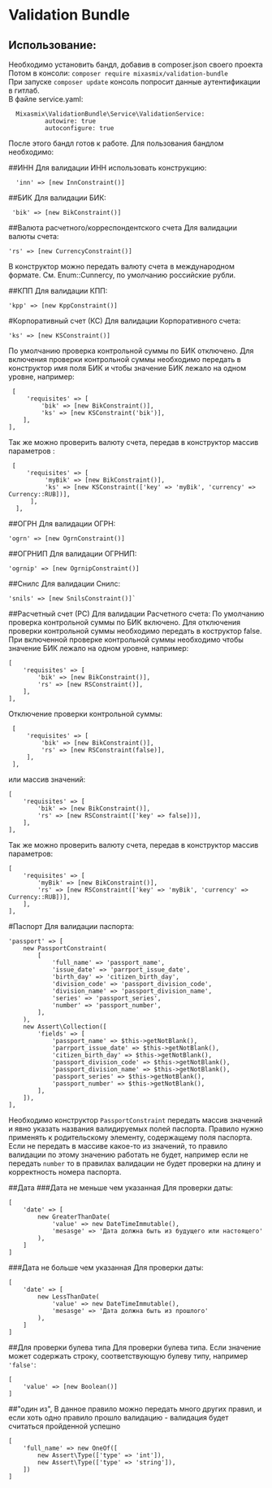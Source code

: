 # Validation Bundle

## Использование:  
Необходимо установить бандл, добавив в composer.json своего проекта
Потом в консоли: `composer require mixasmix/validation-bundle`  
При запуске `composer update` консоль попросит данные аутентификации в гитлаб.  
В файле service.yaml:

	  Mixasmix\ValidationBundle\Service\ValidationService:
			  autowire: true
			  autoconfigure: true 
После этого бандл готов к работе. Для пользования бандлом необходимо:

##ИНН
Для валидации ИНН использовать конструкцию:

	  'inn' => [new InnConstraint()]

##БИК
Для валидации БИК:

	 'bik' => [new BikConstraint()]

##Валюта расчетного/корреспондентского счета
Для валидации валюты счета:

	'rs' => [new CurrencyConstraint()]
В конструктор можно передать валюту счета в международном формате. См. Enum::Cunnercy,            по умолчанию российские рубли.  

##КПП
Для валидации КПП:

	'kpp' => [new KppConstraint()]

#Корпоративный счет (КС)
Для валидации Корпоративного счета:

	'ks' => [new KSConstraint()]
По умолчанию проверка контрольной суммы по БИК отключено. Для включения проверки контрольной суммы необходимо передать в конструктор имя поля БИК и чтобы значение БИК лежало на одном уровне, например:

	 [ 
		 'requisites' => [
			 'bik' => [new BikConstraint()],
			 'ks' => [new KSConstraint('bik')],
		], 
	], 
Так же можно проверить валюту счета, передав в конструктор массив параметров :

	 [ 
		 'requisites' => [
			  'myBik' => [new BikConstraint()],
			  'ks' => [new KSConstraint(['key' => 'myBik', 'currency' => Currency::RUB])],
		  ],
	  ],

##ОГРН
Для валидации ОГРН:

	'ogrn' => [new OgrnConstraint()]

##ОГРНИП
Для валидации ОГРНИП:

	'ogrnip' => [new OgrnipConstraint()]

##Снилс
Для валидации Снилс:

	'snils' => [new SnilsConstraint()]`

##Расчетный счет (РС) 
Для валидации Расчетного счета: По умолчанию проверка контрольной суммы по БИК включено. Для отключения проверки контрольной суммы необходимо передать в коструктор false. При включенной проверке контрольной суммы необходимо чтобы значение БИК лежало на одном уровне, например:

	[ 
		'requisites' => [
			'bik' => [new BikConstraint()],
			'rs' => [new RSConstraint()],
		], 
	],
Отключение проверки контрольной суммы:

	 [ 
		 'requisites' => [ 
			 'bik' => [new BikConstraint()],
			 'rs' => [new RSConstraint(false)],
		 ],
	 ],
или массив значений:

	[
		'requisites' => [ 
			'bik' => [new BikConstraint()],
			'rs' => [new RSConstraint(['key' => false])],
		],
	],
Так же можно проверить валюту счета, передав в конструктор массив параметров:

	[ 
		'requisites' => [ 
			'myBik' => [new BikConstraint()], 
			'rs' => [new RSConstraint(['key' => 'myBik', 'currency' => Currency::RUB])],
		],
	],

#Паспорт
Для валидации паспорта:

    'passport' => [
        new PassportConstraint(
            [
                'full_name' => 'passport_name',
                'issue_date' => 'parrport_issue_date',
                'birth_day' => 'citizen_birth_day',
                'division_code' => 'passport_division_code',
                'division_name' => 'passport_division_name',
                'series' => 'passport_series',
                'number' => 'passport_number',
            ],
        ),
        new Assert\Collection([
            'fields' => [
                'passport_name' => $this->getNotBlank(),
                'parrport_issue_date' => $this->getNotBlank(),
                'citizen_birth_day' => $this->getNotBlank(),
                'passport_division_code' => $this->getNotBlank(),
                'passport_division_name' => $this->getNotBlank(),
                'passport_series' => $this->getNotBlank(),
                'passport_number' => $this->getNotBlank(),
            ],
        ]),
    ],
Необходимо конструктор `PassportConstraint` передать массив значений и явно указать названия валидируемых полей паспорта.
Правило нужно применять к родительскому элементу, содержащему поля паспорта. Если не передать в массиве какое-то из значений, 
то правило валидации по этому значению работать не будет, например если не передать `number` то в правилах валидации не будет
проверки на длину и корректность номера паспорта.

##Дата
###Дата не меньше чем указанная
Для проверки даты:
    
    [
        'date' => [
            new GreaterThanDate(
                'value' => new DateTimeImmutable(),
                'mesasge' => 'Дата должна быть из будущего или настоящего'
            ),
        ]
    ]

###Дата не больше чем указанная
Для проверки даты:

    [
        'date' => [
            new LessThanDate(
                'value' => new DateTimeImmutable(),
                'mesasge' => 'Дата должна быть из прошлого'
            ),
        ]
    ]

##Для проверки булева типа
Для проверки булева типа. Если значение может содержать строку, соответствующую булеву типу, например `'false'`:

    [
        'value' => [new Boolean()]
    ]

##"один из",
В данное правило можно передать много других правил, и если хоть одно правило прошло валидацию - валидация будет считаться пройденной успешно

    [
        'full_name' => new OneOf([
            new Assert\Type(['type' => 'int']),
            new Assert\Type(['type' => 'string']),
        ])
    ]
